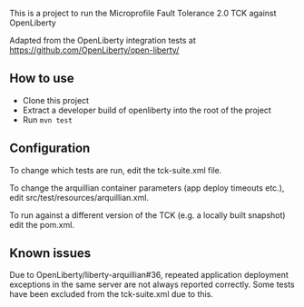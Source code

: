 This is a project to run the Microprofile Fault Tolerance 2.0 TCK against OpenLiberty

Adapted from the OpenLiberty integration tests at https://github.com/OpenLiberty/open-liberty/

## How to use

* Clone this project
* Extract a developer build of openliberty into the root of the project
* Run `mvn test`

## Configuration

To change which tests are run, edit the tck-suite.xml file.

To change the arquillian container parameters (app deploy timeouts etc.), edit src/test/resources/arquillian.xml.

To run against a different version of the TCK (e.g. a locally built snapshot) edit the pom.xml.

## Known issues

Due to OpenLiberty/liberty-arquillian#36, repeated application deployment exceptions in the same server are not always reported correctly. Some tests have been excluded from the tck-suite.xml due to this.
